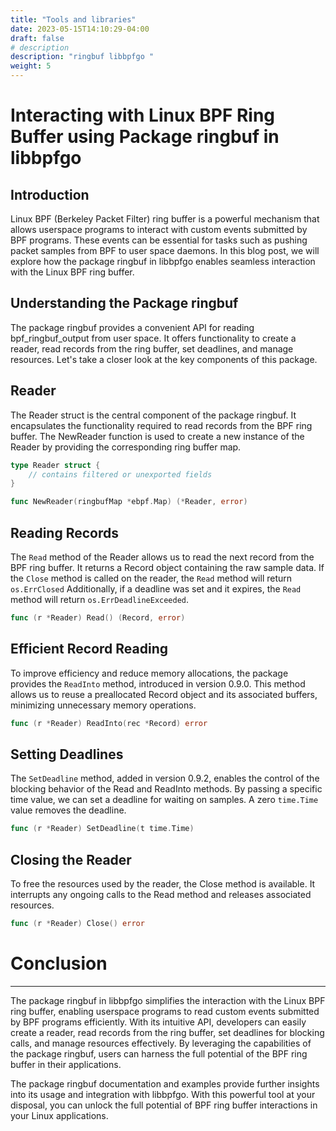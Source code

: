 ```yaml
---
title: "Tools and libraries"
date: 2023-05-15T14:10:29-04:00
draft: false
# description
description: "ringbuf libbpfgo "
weight: 5
---
```

# Interacting with Linux BPF Ring Buffer using Package ringbuf in libbpfgo

## Introduction

Linux BPF (Berkeley Packet Filter) ring buffer is a powerful mechanism that allows userspace programs to interact with custom events submitted by BPF programs. These events can be essential for tasks such as pushing packet samples from BPF to user space daemons. In this blog post, we will explore how the package ringbuf in libbpfgo enables seamless interaction with the Linux BPF ring buffer.

## Understanding the Package ringbuf

The package ringbuf provides a convenient API for reading bpf_ringbuf_output from user space. It offers functionality to create a reader, read records from the ring buffer, set deadlines, and manage resources. Let's take a closer look at the key components of this package.

## Reader

The Reader struct is the central component of the package ringbuf. It encapsulates the functionality required to read records from the BPF ring buffer. The NewReader function is used to create a new instance of the Reader by providing the corresponding ring buffer map.

```go
type Reader struct {
    // contains filtered or unexported fields
}

func NewReader(ringbufMap *ebpf.Map) (*Reader, error)
```
## Reading Records


The `Read` method of the Reader allows us to read the next record from the BPF ring buffer. It returns a Record object containing the raw sample data. If the `Close` method is called on the reader, the `Read` method will return `os.ErrClosed`  Additionally, if a deadline was set and it expires, the `Read` method will return `os.ErrDeadlineExceeded`.

```go
func (r *Reader) Read() (Record, error)
```

## Efficient Record Reading


To improve efficiency and reduce memory allocations, the package provides the `ReadInto` method, introduced in version 0.9.0. This method allows us to reuse a preallocated Record object and its associated buffers, minimizing unnecessary memory operations.

```go
func (r *Reader) ReadInto(rec *Record) error
```

## Setting Deadlines

The `SetDeadline` method, added in version 0.9.2, enables the control of the blocking behavior of the Read and ReadInto methods. By passing a specific time value, we can set a deadline for waiting on samples. A zero `time.Time` value removes the deadline.

```go
func (r *Reader) SetDeadline(t time.Time)
```

## Closing the Reader

To free the resources used by the reader, the Close method is available. It interrupts any ongoing calls to the Read method and releases associated resources.

```go
func (r *Reader) Close() error
```

# Conclusion
____

The package ringbuf in libbpfgo simplifies the interaction with the Linux BPF ring buffer, enabling userspace programs to read custom events submitted by BPF programs efficiently. With its intuitive API, developers can easily create a reader, read records from the ring buffer, set deadlines for blocking calls, and manage resources effectively. By leveraging the capabilities of the package ringbuf, users can harness the full potential of the BPF ring buffer in their applications.

The package ringbuf documentation and examples provide further insights into its usage and integration with libbpfgo. With this powerful tool at your disposal, you can unlock the full potential of BPF ring buffer interactions in your Linux applications.
